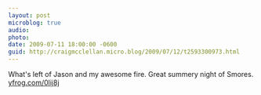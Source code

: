 ```yaml
---
layout: post
microblog: true
audio: 
photo: 
date: 2009-07-11 18:00:00 -0600
guid: http://craigmcclellan.micro.blog/2009/07/12/t2593300973.html
---
```

What's left of Jason and my awesome fire. Great summery night of Smores.   [yfrog.com/0lij8j](http://yfrog.com/0lij8j)
